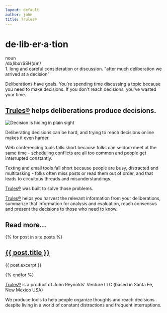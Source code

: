 ```yaml
---
layout: default
author: john
title: Trules®
---
```


<h1>de·lib·er·a·tion</h1>
noun <br/> /dəˌlibəˈrāSH(ə)n/ <br/>
1. long and careful consideration or discussion.
"after much deliberation we arrived at a decision"

Deliberations have goals. You're spending time discussing a topic because you need to make decisions.
If you don't reach decisions, you've wasted your time.

## [Trules®](https://trules.app) helps deliberations produce decisions.

![Decision is hiding in plain sight](/assets/images/DecisionDiceColor.jpg)

Deliberating decisions can be hard, and trying to reach decisions online makes it even harder.

Web conferencing tools falls short because folks can seldom meet at the same time - scheduling conflicts are all too common and people get interrupted constantly.

Texting and email tools fall short because people are busy, distracted and multitasking - folks often miss posts or read them out of order, and that leads to circuitous threads and misunderstandings.

[Trules®](https://trules.app) was built to solve those problems.

[Trules®](https://trules.app) helps you harvest the relevant information from your deliberations, summarize that information for analysis and evaluation, reach consensus and present the decisions to those who need to know.


## Read more...

  {% for post in site.posts %}
    <div>
      <h2><a href="/Trules-for-decisions{{ post.url }}">{{ post.title }}</a></h2>
      <p>{{ post.excerpt }}</p>
    </div>
  {% endfor %}

[Trules®](https://trules.app) is a product of 
John Reynolds' Venture LLC (based in Santa Fe, New Mexico USA)

We produce tools to help people organize thoughts and reach decisions despite living in a world of constant distractions and frequent interruptions.

